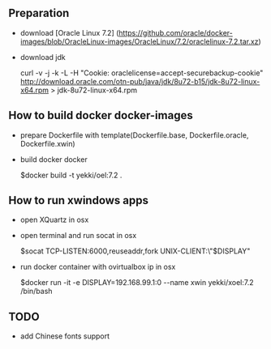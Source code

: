 ## Preparation

* download [Oracle Linux 7.2] (https://github.com/oracle/docker-images/blob/OracleLinux-images/OracleLinux/7.2/oraclelinux-7.2.tar.xz)
* download jdk

    curl -v -j -k -L -H "Cookie: oraclelicense=accept-securebackup-cookie" http://download.oracle.com/otn-pub/java/jdk/8u72-b15/jdk-8u72-linux-x64.rpm > jdk-8u72-linux-x64.rpm

## How to build docker docker-images

* prepare Dockerfile with template(Dockerfile.base, Dockerfile.oracle, Dockerfile.xwin)
* build docker docker

    $docker build -t yekki/oel:7.2 .

## How to run xwindows apps

* open XQuartz in osx
* open terminal and run socat in osx

    $socat TCP-LISTEN:6000,reuseaddr,fork UNIX-CLIENT:\"$DISPLAY\"

* run docker container with ovirtualbox ip in osx
    
    $docker run -it -e DISPLAY=192.168.99.1:0 --name xwin yekki/xoel:7.2 /bin/bash

## TODO

* add Chinese fonts support



